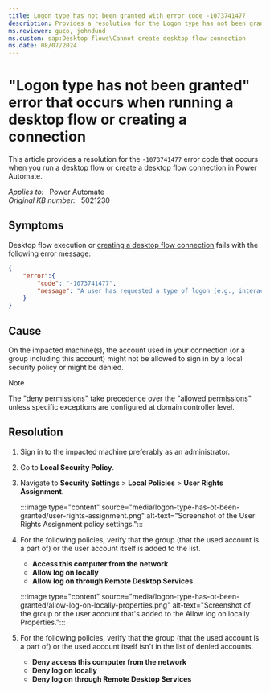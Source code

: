 ```yaml
---
title: Logon type has not been granted with error code -1073741477
description: Provides a resolution for the Logon type has not been granted error that occurs when you run a desktop flow or create a connection in Power Automate.
ms.reviewer: guco, johndund
ms.custom: sap:Desktop flows\Cannot create desktop flow connection
ms.date: 08/07/2024
---
```

# "Logon type has not been granted" error that occurs when running a desktop flow or creating a connection

This article provides a resolution for the `-1073741477` error code that occurs when you run a desktop flow or create a desktop flow connection in Power Automate.

_Applies to:_ &nbsp; Power Automate  
_Original KB number:_ &nbsp; 5021230

## Symptoms

Desktop flow execution or [creating a desktop flow connection](/power-automate/desktop-flows/desktop-flow-connections) fails with the following error message:

```json
{
    "error":{
        "code": "-1073741477",
        "message": "A user has requested a type of logon (e.g., interactive or network) that has not been granted. An administrator has control over who may logon interactively and through the network."
    }    
}
```

## Cause

On the impacted machine(s), the account used in your connection (or a group including this account) might not be allowed to sign in by a local security policy or might be denied.

> [!NOTE]
> The "deny permissions" take precedence over the "allowed permissions" unless specific exceptions are configured at domain controller level.

## Resolution

1. Sign in to the impacted machine preferably as an administrator.
2. Go to **Local Security Policy**.
3. Navigate to **Security Settings** > **Local Policies** > **User Rights Assignment**.

   :::image type="content" source="media/logon-type-has-ot-been-granted/user-rights-assignment.png" alt-text="Screenshot of the User Rights Assignment policy settings.":::

4. For the following policies, verify that the group (that the used account is a part of) or the user account itself is added to the list.

    - **Access this computer from the network**
    - **Allow log on locally**
    - **Allow log on through Remote Desktop Services**

    :::image type="content" source="media/logon-type-has-ot-been-granted/allow-log-on-locally-properties.png" alt-text="Screenshot of the group or the user acocunt that's added to the Allow log on locally Properties.":::

5. For the following policies, verify that the group (that the used account is a part of) or the used account itself isn't in the list of denied accounts.

    - **Deny access this computer from the network**
    - **Deny log on locally**
    - **Deny log on through Remote Desktop Services**
